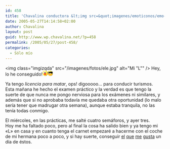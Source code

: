 ```yaml
---
id: 458
title: 'Chavalina conductora &lt;img src=&quot;imagenes/emoticonos/emo-coche.gif&quot; alt=&quot; &quot; /&gt;'
date: 2005-05-27T14:14:58+02:00
author: Chavalina
layout: post
guid: http://www.wp.chavalina.net/?p=458
permalink: /2005/05/27/post-458/
categories:
  - Sólo mío
---
```

<img class="imgizqda" src="/imagenes/fotos/ele.jpg" alt="Mi "L"" /> Hey, lo he conseguido!![emo](/imagenes/emoticonos/risa.gif)![gafas](/imagenes/emoticonos/gafas.gif) 

Ya tengo _licencia para matar_, ops! digooooo&#8230; para conducir turismos.  
Esta ma&ntilde;ana he hecho el examen pr&aacute;ctico y la verdad es que tengo la suerte de que nunca me pongo nerviosa para los ex&aacute;menes ni similares, y adem&aacute;s que si no aprobaba todav&iacute;a me quedaba otra oportunidad (lo malo ser&iacute;a tener que madrugar otra semana), aunque estaba tranquila, no las ten&iacute;a todas conmigo.

El mi&eacute;rcoles, en las pr&aacute;cticas, me salt&eacute; cuatro sem&aacute;foros, y ayer tres.  
Hoy me ha faltado poco, pero al final la cosa ha salido bien y ya tengo mi «L» en casa y en cuanto tenga el carnet empezar&eacute; a hacerme con el coche de mi hermana poco a poco, y si hay suerte, conseguir <a href="http://www.autocentre.ua/ac/01/04/images/ag/01_wv_polo.jpg" target="_blank">el</a> <a href="http://www.autogaleria.pl/tapety/img/volkswagen/volkswagen_polo_gt_2004_01_s.jpg" target="_blank">que</a> <a href="http://www.digitalcarwallpapers.com/wallpapers/vw_polo_wallpaper_002_1024.jpg" target="_blank">me</a> <a href="http://www.autotudos.hu/kep_02_04_VW_Polo_1_nagy.jpg" target="_blank">gusta</a> un d&iacute;a de &eacute;stos.